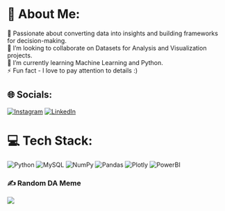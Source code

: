 
# 💫 About Me:

🎯 Passionate about converting data into insights and building frameworks for decision-making. <br>
👯 I’m looking to collaborate on Datasets for Analysis and Visualization projects. <br>
🌱 I’m currently learning Machine Learning and Python. <br>
⚡ Fun fact - I love to pay attention to details :)


## 🌐 Socials:
[![Instagram](https://img.shields.io/badge/Instagram-%23E4405F.svg?logo=Instagram&logoColor=white)](https://instagram.com/https://www.instagram.com/sauravchavan02) [![LinkedIn](https://img.shields.io/badge/LinkedIn-%230077B5.svg?logo=linkedin&logoColor=white)](https://www.linkedin.com/in/saurav-chavan02/) 

# 💻 Tech Stack:
![Python](https://img.shields.io/badge/python-3670A0?style=flat-square&logo=python&logoColor=ffdd54) ![MySQL](https://img.shields.io/badge/mysql-%2300f.svg?style=flat-square&logo=mysql&logoColor=white)  ![NumPy](https://img.shields.io/badge/numpy-%23013243.svg?style=flat-square&logo=numpy&logoColor=white) ![Pandas](https://img.shields.io/badge/pandas-%23150458.svg?style=flat-square&logo=pandas&logoColor=white) ![Plotly](https://img.shields.io/badge/Plotly-%233F4F75.svg?style=flat-square&logo=plotly&logoColor=white) ![PowerBI](https://img.shields.io/badge/powerbi-%23150458.svg?style=flat-square&logo=powerbi&logoColor=yellow)


### ✍️ Random DA Meme
![](https://th.bing.com/th?id=OIP.8izzSw1ySwLQgk27TSrQCwAAAA&w=304&h=171&c=8&rs=1&qlt=90&o=6&dpr=1.3&pid=3.1&rm=2)


<!-- Proudly created with GPRM ( https://gprm.itsvg.in ) -->
